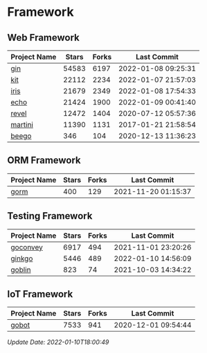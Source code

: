 # Framework

## Web Framework
| Project Name | Stars | Forks | Last Commit |
| ------------ | ----- | ----- | ----------- |
| [gin](https://github.com/gin-gonic/gin) | 54583 | 6197 | 2022-01-08 09:25:31 |
| [kit](https://github.com/go-kit/kit) | 22112 | 2234 | 2022-01-07 21:57:03 |
| [iris](https://github.com/kataras/iris) | 21679 | 2349 | 2022-01-08 17:54:33 |
| [echo](https://github.com/labstack/echo) | 21424 | 1900 | 2022-01-09 00:41:40 |
| [revel](https://github.com/revel/revel) | 12472 | 1404 | 2020-07-12 05:57:36 |
| [martini](https://github.com/go-martini/martini) | 11390 | 1131 | 2017-01-21 21:58:54 |
| [beego](https://github.com/astaxie/beego) | 346 | 104 | 2020-12-13 11:36:23 |

## ORM Framework
| Project Name | Stars | Forks | Last Commit |
| ------------ | ----- | ----- | ----------- |
| [gorm](https://github.com/jinzhu/gorm) | 400 | 129 | 2021-11-20 01:15:37 |

## Testing Framework
| Project Name | Stars | Forks | Last Commit |
| ------------ | ----- | ----- | ----------- |
| [goconvey](https://github.com/smartystreets/goconvey) | 6917 | 494 | 2021-11-01 23:20:26 |
| [ginkgo](https://github.com/onsi/ginkgo) | 5446 | 489 | 2022-01-10 14:56:09 |
| [goblin](https://github.com/franela/goblin) | 823 | 74 | 2021-10-03 14:34:22 |

## IoT Framework
| Project Name | Stars | Forks | Last Commit |
| ------------ | ----- | ----- | ----------- |
| [gobot](https://github.com/hybridgroup/gobot) | 7533 | 941 | 2020-12-01 09:54:44 |

*Update Date: 2022-01-10T18:00:49*